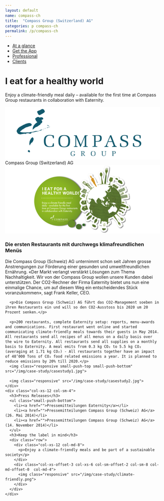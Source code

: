 ```yaml
---
layout: default
name: compass-ch
title:  "Compass Group (Switzerland) AG"
categories: p compass-ch
permalink: /p/compass-ch
---
```


<div class="container hidden-xs">
  <div class="row">
    <div class="col-xs-12 text-center">
      <ul class="subNavigation">
        <a href="/app"><li>At a glance</li></a>
        <a href="/app/get-the-app"><li>Get the App</li></a>
        <a href="/app/professional"><li>Professional</li></a>
        <a href="/app/clients"><li class="current">Clients</li></a>
      </ul>
    </div>
  </div>
</div>


<div class="container">
  <div class="row push-top small-push-bottom">
    <div class="col-xs-12 text-center">
      <h1>I eat for a healthy world</h1>
    </div>
  </div>
  <div class="row small-push-bottom">
    <div class="col-xs-12 col-sm-offset-2 col-sm-8 col-md-offset-3 col-md-6 text-center">
      <p>Enjoy a climate-friendly meal daily – available for the first time at Compass Group restaurants in collaboration with Eaternity.</p>
    </div>
  </div>

  <div class="row big-push-bottom">
    <div class="col-xs-offset-2 col-xs-8  col-sm-offset-4 col-sm-4 text-center">
      <img class="responsive" src="/img/case-study/logo-compass.svg">
      Compass Group (Switzerland) AG
    </div>
  </div>
</div>

<div class="window" style="background-image: url('/img/case-study/casestudy-parallax.jpg')">
  <div class="container">
    <div class="row">
      <div class="col-xs-12">
        <img class="responsive" src="/img/case-study/banner-compass-en.png">
      </div>
    </div>
  </div>
</div>

<div class="container">
  <div class="row big-push-top small-push-bottom">
    <div class="col-xs-12 col-sm-8 col-md-6">
      <h3>Die ersten Restaurants mit durchwegs klimafreundlichen Menüs</h3>
    </div>
  </div>

  <div class="row push-bottom">
    <div class="col-xs-12 col-sm-8">
      <p>Die Compass Group (Schweiz) AG unternimmt schon seit Jahren grosse Anstrengungen zur Förderung einer gesunden und umweltfreundlichen Ernährung. «Der Markt verlangt verstärkt Lösungen zum Thema Nachhaltigkeit. Wir von der Compass Group wollen unsere Kunden dabei unterstützen. Der CO2-Rechner der Firma Eaternity bietet uns nun eine einmalige Chance, um auf diesem Weg ein entscheidendes Stück voranzukommen», sagt Frank Keller, CEO.</p>

      <p>Die Compass Group (Schweiz) AG führt das CO2-Management soeben in ihren Restaurants ein und will so den CO2-Ausstoss bis 2020 um 20 Prozent senken.</p>

      <p>200 restaurants, complete Eaternity setup: reports, menu-awards and communications. First restaurant went online and started communicating climate-friendly meals towards their guests in May 2014. All restaurants send all recipes of all menus on a daily basis over the wire to Eaternity. All restaurants send all supplies on a monthly basis to Eaternity. A meal emits from 0.3 kg CO₂ to 5.5 kg CO₂ (averaging at 1.71 kg CO₂) - All restaurants together have an impact of 48’000 Tons of CO₂ food related emissions a year. It is planned to reduce emissions by 20% till 2020.</p>
      <img class="responsive small-push-top small-push-bottom" src="/img/case-study/casestudy1.jpg">

      <img class="responsive" src="/img/case-study/casestudy2.jpg">
    </div>
    <div class="col-xs-12 col-sm-4">
      <h3>Press Releases</h3>
      <ul class="small-push-bottom">
        <li><a href="">Pressemitteilungen Eaternity</a></li>
        <li><a href="">Pressemitteilungen Compass Group (Schweiz) AG</a> (26. Mai 2014)</li>
        <li><a href="">Pressemitteilungen Compass Group (Schweiz) AG</a> (14. November 2014)</li>
      </ul>
      <h3>Keep the label in mind</h3>
      <div class="row">
        <div class="col-xs-12 col-md-8">
          <p>Enjoy a climate-friendly meals and be part of a sustainable society</p>
        </div>
        <div class="col-xs-offset-3 col-xs-6 col-sm-offset-2 col-sm-8 col-md-offset-0  col-md-4">
          <img class="responsive" src="/img/case-study/climate-friendly.png">
        </div>
      </div>
    </div>
  </div>
</div>


<script src="https://ajax.googleapis.com/ajax/libs/jquery/1.11.3/jquery.min.js"></script>
<script src="/js/jquery.magnific-popup.min.js"></script>
<script src="/js/jquery.royalslider.min.js"></script>
<script src="/js/bootstrap.min.js"></script>
<script src="/js/icheck.min.js"></script>
<script src="/js/script.js"></script>
